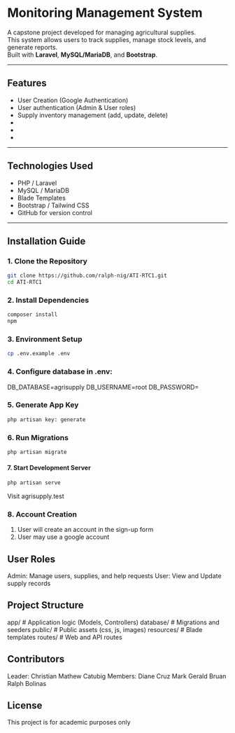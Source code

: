 # Monitoring Management System

A capstone project developed for managing agricultural supplies.  
This system allows users to track supplies, manage stock levels, and generate reports.  
Built with **Laravel**, **MySQL/MariaDB**, and **Bootstrap**.

---

## Features
- User Creation (Google Authentication)
- User authentication (Admin & User roles)
- Supply inventory management (add, update, delete)
- 
- 
- 

---

## Technologies Used
- PHP / Laravel
- MySQL / MariaDB
- Blade Templates
- Bootstrap / Tailwind CSS
- GitHub for version control

---

## Installation Guide

### 1. Clone the Repository
```bash
git clone https://github.com/ralph-nig/ATI-RTC1.git
cd ATI-RTC1
```

### 2. Install Dependencies
```bash
composer install
npm
```

### 3. Environment Setup
```bash
cp .env.example .env
```

### 4. Configure database in .env:
DB_DATABASE=agrisupply
DB_USERNAME=root
DB_PASSWORD=

### 5. Generate App Key
```bash
php artisan key: generate
```

### 6. Run Migrations
```bash
php artisan migrate
```

#### 7. Start Development Server
```bash
php artisan serve
```

Visit agrisupply.test

### 8. Account Creation 
1. User will create an account in the sign-up form
2. User may use a google account

## User Roles
Admin: Manage users, supplies, and help requests
User: View and Update supply records

## Project Structure
app/            # Application logic (Models, Controllers)
database/       # Migrations and seeders
public/         # Public assets (css, js, images)
resources/      # Blade templates
routes/         # Web and API routes

## Contributors
Leader: Christian Mathew Catubig
Members: Diane Cruz
         Mark Gerald Bruan
         Ralph Bolinas

## License 
This project is for academic purposes only

